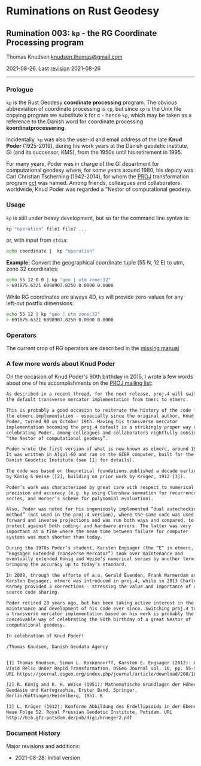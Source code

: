 # Ruminations on Rust Geodesy

## Rumination 003: `kp` - the RG Coordinate Processing program

Thomas Knudsen <knudsen.thomas@gmail.com>

2021-08-26. Last [revision](#document-history) 2021-08-26

---

### Prologue

`kp` is the Rust Geodesy **coordinate processing** program. The obvious abbreviation of coordinate processing is `cp`, but since `cp` is the Unix file copying program we substitute k for c - hence `kp`, which may be taken as a reference to the Danish word for coordinate processing **koordinatprocessering**.

Incidentally, `kp` was also the user-id and email address of the late **Knud Poder** (1925-2019), during his work years at the Danish geodetic institute, GI (and its successor, KMS), from the 1950s until his retirement in 1995.

For many years, Poder was in charge of the GI department for computational geodesy where, for some years around 1980, his deputy was Carl Christian Tscherning (1942-2014), for whom the [PROJ](https::/proj.org) transformation program [cct](https://proj.org/apps/cct.html) was named. Among friends, colleagues and collaborators worldwide, Knud Poder was regarded a "Nestor of computational geodesy.

### Usage

`kp` is still under heavy development, but so far the command line syntax is:

```sh
kp "operation" file1 file2 ...
```

or, with input from `stdin`:

```sh
echo coordinate |  kp "operation"
```

**Example:**
Convert the geographical coordinate tuple (55 N, 12 E) to utm, zone 32 coordinates:

```sh
echo 55 12 0 0 | kp "geo | utm zone:32"
> 691875.6321 6098907.8250 0.0000 0.0000
```

While RG coordinates are always 4D, `kp` will provide zero-values for any left-out postfix dimensions:

```sh
echo 55 12 | kp "geo | utm zone:32"
> 691875.6321 6098907.8250 0.0000 0.0000
```

### Operators

The current crop of RG operators are described in the [missing manual](/ruminations/002-rumination.md)

### A few more words about Knud Poder

On the occasion of Knud Poder's 90th birthday in 2015, I wrote a few words about one of his accomplishments on the [PROJ mailing list](https://lists.osgeo.org/pipermail/proj/2015-October/006884.html):

```txt
As described in a recent thread, for the next release, proj.4 will switch
the default transverse mercator implementation from tmerc to etmerc.

This is probably a good occasion to reiterate the history of the code for
the etmerc implementation - especially since the original author, Knud
Poder, turned 90 on October 19th. Having his transverse mercator
implementation becoming the proj.4 default is a strikingly proper way of
celebrating Poder, among colleagues and collaborators rightfully considered
“the Nestor of computational geodesy”.

Poder wrote the first version of what is now known as etmerc, around 1961.
It was written in Algol-60 and ran on the GIER computer, built for the
Danish Geodetic Institute (see [1] for details).

The code was based on theoretical foundations published a decade earlier,
by König & Weise ([2], building on prior work by Krüger, 1912 [3]).

Poder’s work was characterized by great care with respect to numerical
precision and accuracy (e.g. by using Clenshaw summation for recurrence
series, and Horner’s scheme for polynomial evaluation).

Also, Poder was noted for his ingeniously implemented “dual autochecking
method” (not used in the proj.4 version), where the same code was used for
forward and inverse projections and was run both ways and compared, to
protect against both coding- and hardware errors. The latter was very
important at a time where the mean time between failure for computer
systems was much shorter than today.

During the 1970s Poder’s student, Karsten Engsager (the “E” in etmerc,
“Engsager Extended Transverse Mercator”) took over maintenance and
eventually extended König and Weise’s numerical series by another term,
bringing the accuracy up to today’s standard.

In 2008, through the efforts of a.o. Gerald Evenden, Frank Warmerdam and
Karsten Engsager, etmerc was introduced in proj.4, while in 2013 Charles
Karney provided 3 corrections - stressing the value and importance of open
source code sharing.

Poder retired 20 years ago, but has been taking active interest in the
maintenance and development of his code ever since. Switching proj.4 to use
a transverse mercator implementation based on his work is probably the best
conceivable way of celebrating the 90th birthday of a great Nestor of
computational geodesy.

In celebration of Knud Poder!

/Thomas Knudsen, Danish Geodata Agency


[1] Thomas Knudsen, Simon L. Kokkendorff, Karsten E. Engsager (2012): A
Vivid Relic Under Rapid Transformation, OSGeo Journal vol. 10, pp. 55-57,
URL https://journal.osgeo.org/index.php/journal/article/download/200/167

[2] R. König and K. H. Weise (1951): Mathematische Grundlagen der Höheren
Geodäsie und Kartographie, Erster Band. Springer,
Berlin/Göttingen/Heidelberg, 1951. K

[3] L. Krüger (1912): Konforme Abbildung des Erdellipsoids in der Ebene.
Neue Folge 52. Royal Prussian Geodetic Institute, Potsdam. URL
http://bib.gfz-potsdam.de/pub/digi/krueger2.pdf
```

### Document History

Major revisions and additions:

- 2021-08-28: Initial version
